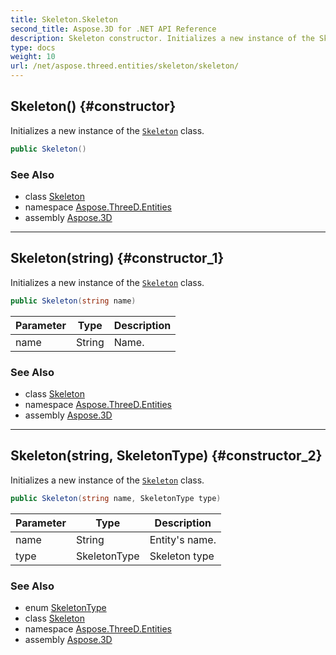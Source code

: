 ```yaml
---
title: Skeleton.Skeleton
second_title: Aspose.3D for .NET API Reference
description: Skeleton constructor. Initializes a new instance of the Skeleton class
type: docs
weight: 10
url: /net/aspose.threed.entities/skeleton/skeleton/
---
```

## Skeleton() {#constructor}

Initializes a new instance of the [`Skeleton`](../) class.

```csharp
public Skeleton()
```

### See Also

* class [Skeleton](../)
* namespace [Aspose.ThreeD.Entities](../../skeleton/)
* assembly [Aspose.3D](../../../)

---

## Skeleton(string) {#constructor_1}

Initializes a new instance of the [`Skeleton`](../) class.

```csharp
public Skeleton(string name)
```

| Parameter | Type | Description |
| --- | --- | --- |
| name | String | Name. |

### See Also

* class [Skeleton](../)
* namespace [Aspose.ThreeD.Entities](../../skeleton/)
* assembly [Aspose.3D](../../../)

---

## Skeleton(string, SkeletonType) {#constructor_2}

Initializes a new instance of the [`Skeleton`](../) class.

```csharp
public Skeleton(string name, SkeletonType type)
```

| Parameter | Type | Description |
| --- | --- | --- |
| name | String | Entity's name. |
| type | SkeletonType | Skeleton type |

### See Also

* enum [SkeletonType](../../skeletontype/)
* class [Skeleton](../)
* namespace [Aspose.ThreeD.Entities](../../skeleton/)
* assembly [Aspose.3D](../../../)


